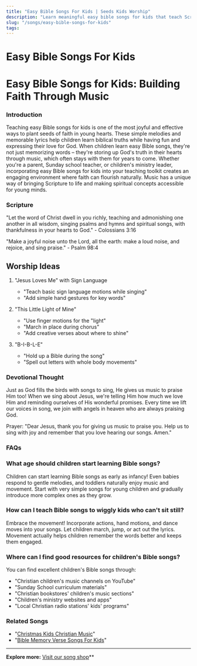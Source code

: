 ```yaml
---
title: "Easy Bible Songs For Kids | Seeds Kids Worship"
description: "Learn meaningful easy bible songs for kids that teach Scripture through music. Interactive worship resources for kids and families."
slug: "/songs/easy-bible-songs-for-kids"
tags:
---
```


# Easy Bible Songs For Kids

# Easy Bible Songs for Kids: Building Faith Through Music

### Introduction
Teaching easy Bible songs for kids is one of the most joyful and effective ways to plant seeds of faith in young hearts. These simple melodies and memorable lyrics help children learn biblical truths while having fun and expressing their love for God. When children learn easy Bible songs, they're not just memorizing words – they're storing up God's truth in their hearts through music, which often stays with them for years to come. Whether you're a parent, Sunday school teacher, or children's ministry leader, incorporating easy Bible songs for kids into your teaching toolkit creates an engaging environment where faith can flourish naturally. Music has a unique way of bringing Scripture to life and making spiritual concepts accessible for young minds.

### Scripture
"Let the word of Christ dwell in you richly, teaching and admonishing one another in all wisdom, singing psalms and hymns and spiritual songs, with thankfulness in your hearts to God." - Colossians 3:16

"Make a joyful noise unto the Lord, all the earth: make a loud noise, and rejoice, and sing praise." - Psalm 98:4

## Worship Ideas
1. "Jesus Loves Me" with Sign Language
   - "Teach basic sign language motions while singing"
   - "Add simple hand gestures for key words"

2. "This Little Light of Mine"
   - "Use finger motions for the "light"
   - "March in place during chorus"
   - "Add creative verses about where to shine"

3. "B-I-B-L-E"
   - "Hold up a Bible during the song"
   - "Spell out letters with whole body movements"

### Devotional Thought
Just as God fills the birds with songs to sing, He gives us music to praise Him too! When we sing about Jesus, we're telling Him how much we love Him and reminding ourselves of His wonderful promises. Every time we lift our voices in song, we join with angels in heaven who are always praising God.

Prayer: "Dear Jesus, thank you for giving us music to praise you. Help us to sing with joy and remember that you love hearing our songs. Amen."

### FAQs

### What age should children start learning Bible songs?
Children can start learning Bible songs as early as infancy! Even babies respond to gentle melodies, and toddlers naturally enjoy music and movement. Start with very simple songs for young children and gradually introduce more complex ones as they grow.

### How can I teach Bible songs to wiggly kids who can't sit still?
Embrace the movement! Incorporate actions, hand motions, and dance moves into your songs. Let children march, jump, or act out the lyrics. Movement actually helps children remember the words better and keeps them engaged.

### Where can I find good resources for children's Bible songs?
You can find excellent children's Bible songs through:
- "Christian children's music channels on YouTube"
- "Sunday School curriculum materials"
- "Christian bookstores' children's music sections"
- "Children's ministry websites and apps"
- "Local Christian radio stations' kids' programs"

### Related Songs

- "[Christmas Kids Christian Music](/activities/christmas-kids-christian-music/)"
- "[Bible Memory Verse Songs For Kids](/songs/bible-memory-verse-songs-for-kids/)"

---

**Explore more:** [Visit our song shop](https://seedskidsworship.com/shop)**

<!-- Schema Markup -->
<script type="application/ld+json">
{
  "@context": "https://schema.org",
  "@type": "MusicRecording",
  "name": "Easy Bible Songs For Kids",
  "byArtist": {
    "@type": "MusicGroup",
    "name": "Seeds Kids Worship"
  },
  "isFamilyFriendly": true,
  "url": "https://seedskidsworship.com/songs/easy-bible-songs-for-kids/"
}
</script>